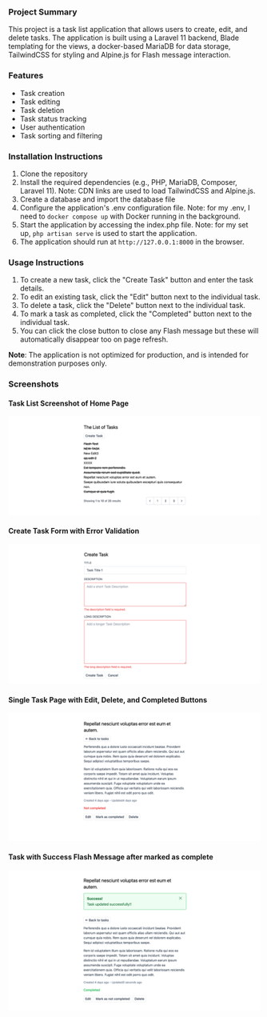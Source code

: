 ### Project Summary

This project is a task list application that allows users to create, edit, and delete tasks. The application is built using a Laravel 11 backend, Blade templating for the views, a docker-based MariaDB for data storage, TailwindCSS for styling and Alpine.js for Flash message interaction.

### Features

-   Task creation
-   Task editing
-   Task deletion
-   Task status tracking
-   User authentication
-   Task sorting and filtering

### Installation Instructions

1. Clone the repository
2. Install the required dependencies (e.g., PHP, MariaDB, Composer, Laravel 11). Note: CDN links are used to load TailwindCSS and Alpine.js.
3. Create a database and import the database file
4. Configure the application's .env configuration file. Note: for my .env, I need to `docker compose up` with Docker running in the background.
5. Start the application by accessing the index.php file. Note: for my set up, `php artisan serve` is used to start the application.
6. The application should run at `http://127.0.0.1:8000` in the browser.

### Usage Instructions

1. To create a new task, click the "Create Task" button and enter the task details.
2. To edit an existing task, click the "Edit" button next to the individual task.
3. To delete a task, click the "Delete" button next to the individual task.
4. To mark a task as completed, click the "Completed" button next to the individual task.
5. You can click the close button to close any Flash message but these will automatically disappear too on page refresh.

**Note**: The application is not optimized for production, and is intended for demonstration purposes only.

### Screenshots

#### Task List Screenshot of Home Page

![Task List Screenshot of Home Page](image.png)

#### Create Task Form with Error Validation

![Create Task Form with Error Validation](image-1.png)

#### Single Task Page with Edit, Delete, and Completed Buttons

![Single Task Page with Edit, Delete, and Completed Buttons](image-2.png)

#### Task with Success Flash Message after marked as complete

![Task with Success Flash Message after marked as complete](image-3.png)
